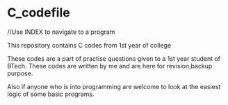 # C_codefile

//Use INDEX to navigate to a program

This repository contains C codes from 1st year of college

These codes are a part of practise questions given to a 1st year student of BTech.
These codes are written by me and are here for revision,backup purpose.

Also if anyone who is into programming are welcome to look at the easiest logic of some basic programs. 
